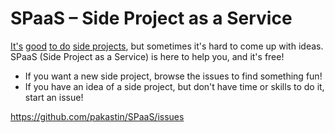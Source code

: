 # SPaaS – Side Project as a Service

[It's](https://medium.com/@gammons/the-life-changing-benefits-of-side-projects-5e2fe47a8961) [good](https://medium.com/who-what-why/how-side-projects-saved-our-startup-a83a80f3b3ae) [to do](http://tech.co/heres-benefits-side-project-2016-07) [side projects](http://lifehacker.com/why-creative-side-projects-are-good-for-you-1612792201), but sometimes it's hard to come up with ideas. SPaaS (Side Project as a Service) is here to help you, and it's free!

- If you want a new side project, browse the issues to find something fun!
- If you have an idea of a side project, but don't have time or skills to do it, start an issue!

https://github.com/pakastin/SPaaS/issues

